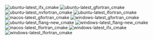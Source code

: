  ![ubuntu-latest_ifx_cmake](https://img.shields.io/badge/ubuntu--latest_ifx_cmake-passing-brightgreen) ![ubuntu-latest_gfortran_cmake](https://img.shields.io/badge/ubuntu--latest_gfortran_cmake-passing-brightgreen) ![ubuntu-latest_nvfortran_cmake](https://img.shields.io/badge/ubuntu--latest_nvfortran_cmake-passing-brightgreen) ![ubuntu-latest_lfortran_cmake](https://img.shields.io/badge/ubuntu--latest_lfortran_cmake-failing-red) ![macos-latest_gfortran_cmake](https://img.shields.io/badge/macos--latest_gfortran_cmake-passing-brightgreen) ![windows-latest_gfortran_cmake](https://img.shields.io/badge/windows--latest_gfortran_cmake-passing-brightgreen) ![ubuntu-latest_flang-new_cmake](https://img.shields.io/badge/ubuntu--latest_flang--new_cmake-failing-red) ![windows-latest_flang-new_cmake](https://img.shields.io/badge/windows--latest_flang--new_cmake-failing-red) ![macos-latest_lfortran_cmake](https://img.shields.io/badge/macos--latest_lfortran_cmake-failing-red) ![windows-latest_ifx_cmake](https://img.shields.io/badge/windows--latest_ifx_cmake-passing-brightgreen) ![windows-latest_lfortran_cmake](https://img.shields.io/badge/windows--latest_lfortran_cmake-failing-red)
